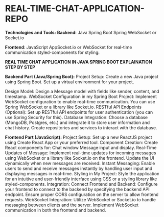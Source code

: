 # REAL-TIME-CHAT-APPLICATION-REPO

**Technologies and Tools:**
**Backend**:
Java
Spring Boot
Spring WebSocket or Socket.io
 
**Frontend**:
JavaScript
AppSocket.io or WebSocket for real-time communication
styled-components for styling.


**REAL TIME CHAT APPLICATION IN JAVA SPRING BOOT EXPLAINATION STEP BY STEP** 

**Backend  Part (Java/Spring Boot):**
Project Setup: 
Create a new Java project using Spring Boot.
Set up a virtual environment for your project.

Design Model:
Design a Message model with fields like sender, content, and timestamp. 
WebSocket Configuration in my Spring Boot Project: 
Implement WebSocket configuration to enable real-time communication. You can use Spring WebSocket or a library like Socket.io.
RESTful API Endpoints (Optional):
Set up RESTful API endpoints for user authentication (you can use Spring Security for this).
Database Integration:
Choose a database (MongoDB, Postgres, etc.) and integrate it to store user information and chat history.
Create repositories and services to interact with the database.



**Frontend Part (JavaScript):**
Project Setup:
Set up a new ReactJS project using Create React App or your preferred tool.
Component Creation:
Create React components for:
Chat window
Message input and display.
Real-Time Updates of Message:
Implement real-time updates for incoming messages using WebSocket or a library like Socket.io on the frontend.
Update the UI dynamically when new messages are received.
Instant Messaging:
Enable users to send and receive messages instantly by handling user input and displaying messages in real-time.
Styling in My Project:
Style the application for an intuitive and user-friendly interface using CSS or a styling library like styled-components.
Integration:
Connect Frontend and Backend:
Configure your frontend to connect to the backend by specifying the backend API endpoint.
Ensure proper CORS configuration on the server to allow frontend requests.
WebSocket Integration:
Utilize WebSocket or Socket.io to handle messaging between clients and the server.
Implement WebSocket communication in both the frontend and backend.

